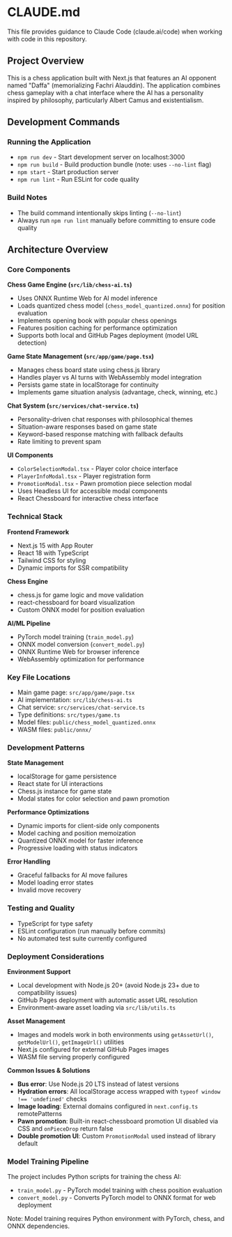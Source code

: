 # CLAUDE.md

This file provides guidance to Claude Code (claude.ai/code) when working with code in this repository.

## Project Overview

This is a chess application built with Next.js that features an AI opponent named "Daffa" (memorializing Fachri Alauddin). The application combines chess gameplay with a chat interface where the AI has a personality inspired by philosophy, particularly Albert Camus and existentialism.

## Development Commands

### Running the Application
- `npm run dev` - Start development server on localhost:3000
- `npm run build` - Build production bundle (note: uses `--no-lint` flag)
- `npm start` - Start production server
- `npm run lint` - Run ESLint for code quality

### Build Notes
- The build command intentionally skips linting (`--no-lint`)
- Always run `npm run lint` manually before committing to ensure code quality

## Architecture Overview

### Core Components

**Chess Game Engine (`src/lib/chess-ai.ts`)**
- Uses ONNX Runtime Web for AI model inference
- Loads quantized chess model (`chess_model_quantized.onnx`) for position evaluation
- Implements opening book with popular chess openings
- Features position caching for performance optimization
- Supports both local and GitHub Pages deployment (model URL detection)

**Game State Management (`src/app/game/page.tsx`)**
- Manages chess board state using chess.js library
- Handles player vs AI turns with WebAssembly model integration
- Persists game state in localStorage for continuity
- Implements game situation analysis (advantage, check, winning, etc.)

**Chat System (`src/services/chat-service.ts`)**
- Personality-driven chat responses with philosophical themes
- Situation-aware responses based on game state
- Keyword-based response matching with fallback defaults
- Rate limiting to prevent spam

**UI Components**
- `ColorSelectionModal.tsx` - Player color choice interface
- `PlayerInfoModal.tsx` - Player registration form
- `PromotionModal.tsx` - Pawn promotion piece selection modal
- Uses Headless UI for accessible modal components
- React Chessboard for interactive chess interface

### Technical Stack

**Frontend Framework**
- Next.js 15 with App Router
- React 18 with TypeScript
- Tailwind CSS for styling
- Dynamic imports for SSR compatibility

**Chess Engine**
- chess.js for game logic and move validation
- react-chessboard for board visualization
- Custom ONNX model for position evaluation

**AI/ML Pipeline**
- PyTorch model training (`train_model.py`)
- ONNX model conversion (`convert_model.py`)
- ONNX Runtime Web for browser inference
- WebAssembly optimization for performance

### Key File Locations

- Main game page: `src/app/game/page.tsx`
- AI implementation: `src/lib/chess-ai.ts`
- Chat service: `src/services/chat-service.ts`
- Type definitions: `src/types/game.ts`
- Model files: `public/chess_model_quantized.onnx`
- WASM files: `public/onnx/`

### Development Patterns

**State Management**
- localStorage for game persistence
- React state for UI interactions
- Chess.js instance for game state
- Modal states for color selection and pawn promotion

**Performance Optimizations**
- Dynamic imports for client-side only components
- Model caching and position memoization
- Quantized ONNX model for faster inference
- Progressive loading with status indicators

**Error Handling**
- Graceful fallbacks for AI move failures
- Model loading error states
- Invalid move recovery

### Testing and Quality

- TypeScript for type safety
- ESLint configuration (run manually before commits)
- No automated test suite currently configured

### Deployment Considerations

**Environment Support**
- Local development with Node.js 20+ (avoid Node.js 23+ due to compatibility issues)
- GitHub Pages deployment with automatic asset URL resolution
- Environment-aware asset loading via `src/lib/utils.ts`

**Asset Management**
- Images and models work in both environments using `getAssetUrl()`, `getModelUrl()`, `getImageUrl()` utilities
- Next.js configured for external GitHub Pages images
- WASM file serving properly configured

**Common Issues & Solutions**
- **Bus error**: Use Node.js 20 LTS instead of latest versions
- **Hydration errors**: All localStorage access wrapped with `typeof window !== 'undefined'` checks
- **Image loading**: External domains configured in `next.config.ts` remotePatterns
- **Pawn promotion**: Built-in react-chessboard promotion UI disabled via CSS and `onPieceDrop` return false
- **Double promotion UI**: Custom `PromotionModal` used instead of library default

### Model Training Pipeline

The project includes Python scripts for training the chess AI:
- `train_model.py` - PyTorch model training with chess position evaluation
- `convert_model.py` - Converts PyTorch model to ONNX format for web deployment

Note: Model training requires Python environment with PyTorch, chess, and ONNX dependencies.